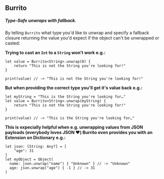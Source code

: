 ## Burrito

##### Type-Safe unwraps with fallback.

By telling `Burrito` what type you'd like to unwrap and specify a fallback closure returning the value you'd expect if the object can't be unwrapped or casted:

**Trying to cast an `Int` to a `String` won't work e.g.:**

```
let value = Burrito<String>.unwrap(0) {
    return "This is not the String you're looking for!"
}

print(value) // -> "This is not the String you're looking for!"
```

**But when providing the correct type you'll get it's value back e.g.:**

```
let myString = "This is the String you're looking for…"
let value = Burrito<String>.unwrap(myString) {
    return "This is not the String you're looking for!"
}

print(value) // -> "This is the String you're looking for…"
```

**This is expecially helpful when e.g. unwrapping values from JSON payloads (everybody loves JSON ❤️) Burrito even provides you with an Extension on Dictionary e.g.:**

```
let json: [String: Any?] = [
	"age": 31
]
let myObject = Object(
  name: json.unwrap("name") { "Unknown" } // -> "Unknown"
  age: json.unwrap("age") { -1 } // -> 31
)
```


